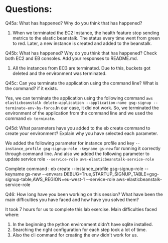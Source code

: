 # Questions:
Q45a: What has happened? Why do you think that has happened?
    
1. When we terminated the EC2 Instance, the health feature stop sending metrics to the elastic beanstalk. The status every time went from green to red. Later, a new instance is created and added to the beanstalk.

Q45b: What has happened? Why do you think that has happened? Check both EC2 and EB consoles. Add your responses to README.md.

1. All the instances from EC3 are terminated. Due to this, buckets got deleted and the environment was terminated. 
	 
Q45c: Can you terminate the application using the command line? What is the command? if it exists.

Yes, we can terminate the application using the following command `aws elasticbeanstalk delete-application --application-name gsg-signup --terminate-env-by-force`.In our case, it did not work. So, we terminated the environment of the application from the command line and we used the command `eb terminate`.


Q45d: What parameters have you added to the eb create command to create your environment? Explain why you have selected each parameter.

We added the following parameter for instance profile and key `--instance_profile gsg-signup-role -keyname gs-new` for running it correctly through command line.
And also we added the following parameter to update service role `--service-role aws-elasticbeanstalk-service-role`
	
Complete command :
eb create --instance_profile gsg-signup-role --keyname gs-new --envvars DEBUG=True,STARTUP_SIGNUP_TABLE=gsg-signup-table,AWS_REGION=eu-west-1 --service-role aws-elasticbeanstalk-service-role



Q46: How long have you been working on this session? What have been the main difficulties you have faced and how have you solved them? 

It took 7 hours for us to complete this lab exercise.
Main difficulties faced where:
1. In the beginning the python environment didn't have sqlite installed. 
2. Searching the right configuration for each step took a lot of time.
3. Also the cli command for creating the env didn't work for us.